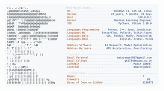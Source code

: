 <picture>
  <source srcset="https://raw.githubusercontent.com/mmazinjameel/mmazinjameel/main/dark_mode.svg?v=1745611873" media="(prefers-color-scheme: dark)">
  <img src="https://raw.githubusercontent.com/mmazinjameel/mmazinjameel/main/light_mode.svg?v=1745611873">
</picture>
